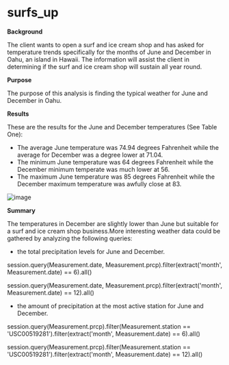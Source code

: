 # surfs_up
**Background**

The client wants to open a surf and ice cream shop and has asked for temperature trends specifically for the months of June and December in Oahu, an island in Hawaii. The information will assist the client in determining if the surf and ice cream shop will sustain all year round.

**Purpose**

The purpose of this analysis is finding the typical weather for June and December in Oahu.

**Results**

These are the results for the June and December temperatures (See Table One):

- The average June temperature was 74.94 degrees Fahrenheit while the average for December was a degree lower at 71.04.
- The minimum June temperature was 64 degrees Fahrenheit while the December minimum temperate was much lower at 56.
- The maximum June temperature was 85 degrees Fahrenheit while the December maximum temperature was awfully close at 83.

![image](https://user-images.githubusercontent.com/74743437/115160570-ea1fe800-a066-11eb-8133-6283d8eb8601.png)

**Summary**

The temperatures in December are slightly lower than June but suitable for a surf and ice cream shop business.More interesting weather data could be gathered by analyzing the following queries:

- the total precipitation levels for June and December.

session.query(Measurement.date, Measurement.prcp).filter(extract(&#39;month&#39;, Measurement.date) == 6).all()

session.query(Measurement.date, Measurement.prcp).filter(extract(&#39;month&#39;, Measurement.date) == 12).all()

- the amount of precipitation at the most active station for June and December.

session.query(Measurement.prcp).filter(Measurement.station == &#39;USC00519281&#39;).filter(extract(&#39;month&#39;, Measurement.date) == 6).all()

session.query(Measurement.prcp).filter(Measurement.station == &#39;USC00519281&#39;).filter(extract(&#39;month&#39;, Measurement.date) == 12).all()

